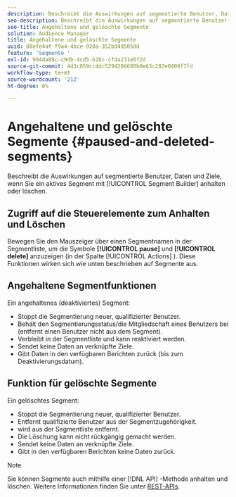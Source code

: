 ```yaml
---
description: Beschreibt die Auswirkungen auf segmentierte Benutzer, Daten und Ziele, wenn Sie ein aktives Segment mit Segment Builder anhalten oder löschen.
seo-description: Beschreibt die Auswirkungen auf segmentierte Benutzer, Daten und Ziele, wenn Sie ein aktives Segment mit Segment Builder anhalten oder löschen.
seo-title: Angehaltene und gelöschte Segmente
solution: Audience Manager
title: Angehaltene und gelöschte Segmente
uuid: 88efe4af-f9a4-4bce-920a-352bd4d505dd
feature: 'Segmente '
exl-id: 994da89c-c9db-4cd5-b2bc-cfda231e5f2d
source-git-commit: 4d3c859cc4dc5294286680b0e63c287e0409f7fd
workflow-type: tm+mt
source-wordcount: '212'
ht-degree: 6%

---
```


# Angehaltene und gelöschte Segmente {#paused-and-deleted-segments}

Beschreibt die Auswirkungen auf segmentierte Benutzer, Daten und Ziele, wenn Sie ein aktives Segment mit [!UICONTROL Segment Builder] anhalten oder löschen.

## Zugriff auf die Steuerelemente zum Anhalten und Löschen

Bewegen Sie den Mauszeiger über einen Segmentnamen in der Segmentliste, um die Symbole **[!UICONTROL pause]** und **[!UICONTROL delete]** anzuzeigen (in der Spalte [!UICONTROL Actions] ). Diese Funktionen wirken sich wie unten beschrieben auf Segmente aus.

## Angehaltene Segmentfunktionen

Ein angehaltenes (deaktiviertes) Segment:

* Stoppt die Segmentierung neuer, qualifizierter Benutzer.
* Behält den Segmentierungsstatus/die Mitgliedschaft eines Benutzers bei (entfernt einen Benutzer nicht aus dem Segment).
* Verbleibt in der Segmentliste und kann reaktiviert werden.
* Sendet keine Daten an verknüpfte Ziele.
* Gibt Daten in den verfügbaren Berichten zurück (bis zum Deaktivierungsdatum).

## Funktion für gelöschte Segmente

Ein gelöschtes Segment:

* Stoppt die Segmentierung neuer, qualifizierter Benutzer.
* Entfernt qualifizierte Benutzer aus der Segmentzugehörigkeit.
* wird aus der Segmentliste entfernt.
* Die Löschung kann nicht rückgängig gemacht werden.
* Sendet keine Daten an verknüpfte Ziele.
* Gibt in den verfügbaren Berichten keine Daten zurück.

>[!NOTE]
>
>Sie können Segmente auch mithilfe einer [!DNL API] -Methode anhalten und löschen. Weitere Informationen finden Sie unter [REST-APIs](../../api/rest-api-main/rest-api-main.md).
